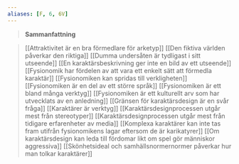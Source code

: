 ```yaml
---
aliases: [F, 6, 6V]
---
```


>**Sammanfattning**
>

>[[Attraktivitet är en bra förmedlare för arketyp]]
[[Den fiktiva världen påverkar den riktiga]]
[[Dumma undersåten är tydligast i sitt utseende]]
[[En karaktärsbeskrivning ger inte en bild av ett utseende]]
[[Fysionomik har fördelen av att vara ett enkelt sätt att förmedla karaktär]]
[[Fysionomiken kan spridas till verkligheten]]
[[Fysionomiken är en del av ett större språk]]
[[Fysionomiken är ett bland många verktyg]]
[[Fysionomiken är ett kulturellt arv som har utvecklats av en anledning]]
[[Gränsen för karaktärsdesign är en svår fråga]]
[[Karaktärer är verktyg]]
[[Karaktärsdesignprocessen utgår mest från stereotyper]]
[[Karaktärsdesignprocessen utgår mest från tidigare erfarenheter av media]]
[[Komplexa karaktärer kan inte tas fram utifrån fysionomikens lagar eftersom de är karikatyrer]]
[[Om karaktärsdesign kan leda till fördomar likt om spel gör människor aggressiva]]
[[Skönhetsideal och samhällsnormernormer påverkar hur man tolkar karaktärer]]
